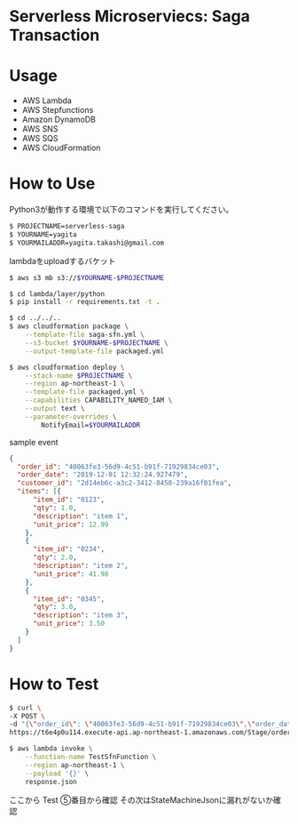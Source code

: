 # Serverless Microserviecs: Saga Transaction

# Usage
- AWS Lambda
- AWS Stepfunctions
- Amazon DynamoDB
- AWS SNS
- AWS SQS
- AWS CloudFormation

# How to Use

Python3が動作する環境で以下のコマンドを実行してください。

```bash
$ PROJECTNAME=serverless-saga
$ YOURNAME=yagita
$ YOURMAILADDR=yagita.takashi@gmail.com
```

lambdaをuploadするバケット
```bash
$ aws s3 mb s3://$YOURNAME-$PROJECTNAME
```

```bash
$ cd lambda/layer/python
$ pip install -r requirements.txt -t .
```

```bash
$ cd ../../..
$ aws cloudformation package \
    --template-file saga-sfn.yml \
    --s3-bucket $YOURNAME-$PROJECTNAME \
    --output-template-file packaged.yml

$ aws cloudformation deploy \
    --stack-name $PROJECTNAME \
    --region ap-northeast-1 \
    --template-file packaged.yml \
    --capabilities CAPABILITY_NAMED_IAM \
    --output text \
    --parameter-overrides \
        NotifyEmail=$YOURMAILADDR
```

sample event
```json
{
  "order_id": "40063fe3-56d9-4c51-b91f-71929834ce03",
  "order_date": "2019-12-01 12:32:24.927479",
  "customer_id": "2d14eb6c-a3c2-3412-8450-239a16f01fea",
  "items": [{
      "item_id": "0123",
      "qty": 1.0,
      "description": "item 1",
      "unit_price": 12.99
    },
    {
      "item_id": "0234",
      "qty": 2.0,
      "description": "item 2",
      "unit_price": 41.98
    },
    {
      "item_id": "0345",
      "qty": 3.0,
      "description": "item 3",
      "unit_price": 3.50
    }
  ]
}
```




# How to Test


```bash
$ curl \
-X POST \
-d "{\"order_id\": \"40063fe3-56d9-4c51-b91f-71929834ce03\",\"order_date\": \"2018-10-19T10:50:16+08:00\",\"customer_id\": \"8d04ea6f-c6b2-4422-8550-839a16f01feb\",\"items\": [{\"item_id\": \"123\",\"qty\": 1.0,\"description\": \"Cart item 1\",\"unit_price\": 19.99},{\"item_id\": \"234\",\"qty\": 1.0,\"description\": \"Cart item 2\",\"unit_price\": 23.98},{\"item_id\": \"345\",\"qty\": 2.0,\"description\": \"Cart item 3\",\"unit_price\": 6.50}]}" \
https://t6e4p0u114.execute-api.ap-northeast-1.amazonaws.com/Stage/order
```

```bash
$ aws lambda invoke \
    --function-name TestSfnFunction \
    --region ap-northeast-1 \
    --payload '{}' \
    response.json
```

ここから
Test ⑤番目から確認
その次はStateMachineJsonに漏れがないか確認

